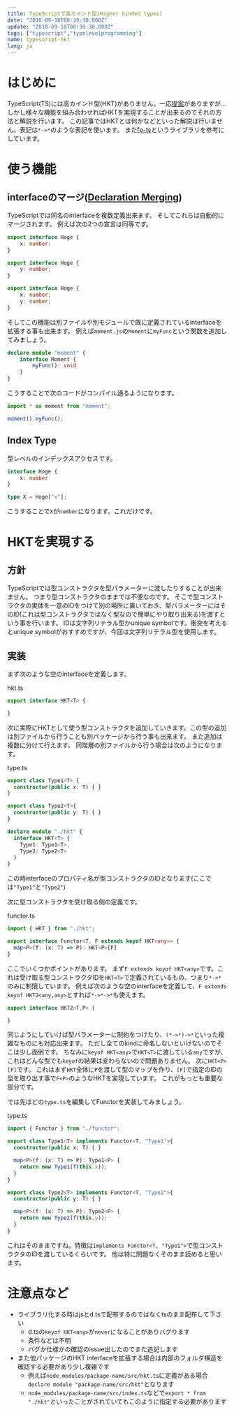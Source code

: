 ```yaml
---
title: TypeScriptで高カインド型(Higher kinded types)
date: "2018-09-18T08:39:30.000Z"
update: "2018-09-18T08:39:30.000Z"
tags: ["typescript","typelevelprogramming"]
name: typescript-hkt
lang: ja
---
```

# はじめに
TypeScript(TS)には高カインド型(HKT)がありません。一応[提案](https://github.com/Microsoft/TypeScript/issues/1213)がありますが…
しかし様々な機能を組み合わせればHKTを実現することが出来るのでそれの方法と解説を行います。
この記事ではHKTとは何かなどといった解説は行いません。表記は`*->*`のような表記を使います。
また[fp-ts](https://github.com/gcanti/fp-ts)というライブラリを参考にしています。

# 使う機能
## interfaceのマージ([Declaration Merging](https://www.typescriptlang.org/docs/handbook/declaration-merging.html))
TypeScriptでは同名のinterfaceを複数定義出来ます。
そしてこれらは自動的にマージされます。
例えば次の2つの宣言は同等です。

```ts
export interface Hoge {
    x: number;
}

export interface Hoge {
    y: number;
}
```

```ts
export interface Hoge {
    x: number;
    y: number;
}
```

そしてこの機能は別ファイルや別モジュールで既に定義されているinterfaceを拡張する事も出来ます。
例えば`moment.js`の`Moment`に`myFunc`という関数を追加してみましょう。

```ts
declare module "moment" {
    interface Moment {
        myFunc(): void
    }
}
```

こうすることで次のコードがコンパイル通るようになります。

```ts
import * as moment from "moment";

moment().myFunc();
```

## Index Type
型レベルのインデックスアクセスです。

```ts
interface Hoge {
    x: number
}

type X = Hoge["x"];
```

こうすることで`X`が`number`になります。これだけです。


# HKTを実現する
## 方針
TypeScriptでは型コンストラクタを型パラメーターに渡したりすることが出来ません。
つまり型コンストラクタのままでは不便なのです。
そこで型コンストラクタの実体を一意のIDをつけて別の場所に置いておき、型パラメーターにはそのID(これは型コンストラクタではなく型なので簡単にやり取り出来る)を渡すという事を行います。
IDは文字列リテラル型かunique symbolです。衝突を考えるとunique symbolがおすすめですが、今回は文字列リテラル型を使用します。

## 実装
まず次のような空のinterfaceを定義します。

hkt.ts
```ts
export interface HKT<T> {

}
```

次に実際にHKTとして使う型コンストラクタを追加していきます。この型の追加は別ファイルから行うことも別パッケージから行う事も出来ます。
また追加は複数に分けて行えます。
同階層の別ファイルから行う場合は次のようになります。

type.ts
```ts
export class Type1<T> {
  constructor(public x: T) { }
}

export class Type2<T>{
  constructor(public y: T) { }
}

declare module "./hkt" {
  interface HKT<T> {
    Type1: Type1<T>,
    Type2: Type2<T>
  }
}

```

この時interfaceのプロパティ名が型コンストラクタのIDとなります(ここでは`"Type1"`と`"Type2"`)

次に型コンストラクタを受け取る側の定義です。

functor.ts
```ts
import { HKT } from "./hkt";

export interface Functor<T, F extends keyof HKT<any>> {
  map<P>(f: (x: T) => P): HKT<P>[F]
}
```

ここでいくつかポイントがあります。
まず`F extends keyof HKT<any>`です。これは受け取る型コンストラクタIDを`HKT<T>`で定義されているもの、つまり`*->*`のみに制限しています。
例えば次のような空のinterfaceを定義して、`F extends keyof HKT2<any,any>`とすれば`*->*->*`も使えます。

```ts
export interface HKT2<T,P> {

}
```

同じようにしていけば型パラメーターに制約をつけたり、`(*->*)->*`といった複雑なものにも対応出来ます。
ただし全てのkindに命名しないといけないのでそこは少し面倒です。
ちなみに`keyof HKT<any>`で`HKT<T>`に渡している`any`ですが、これはどんな型でも`keyof`の結果は変わらないので問題ありません。
次に`HKT<P>[F]`です。
これはまず`HKT`全体に`P`を渡して型のマップを作り、`[F]`で指定のIDの型を取り出す事で`F<P>`のようなHKTを実現しています。
これがもっとも重要な部分です。

では先ほどの`type.ts`を編集してFunctorを実装してみましょう。

type.ts
```ts
import { Functor } from "./functor";

export class Type1<T> implements Functor<T, "Type1">{
  constructor(public x: T) { }

  map<P>(f: (x: T) => P): Type1<P> {
    return new Type1(f(this.x));
  }
}

export class Type2<T> implements Functor<T, "Type2">{
  constructor(public y: T) { }

  map<P>(f: (x: T) => P): Type2<P> {
    return new Type2(f(this.y));
  }
}
```

これはそのままですね。特徴は`implements Functor<T, "Type1">`で型コンストラクタのIDを渡しているくらいです。
他は特に問題なくそのまま読めると思います。

# 注意点など
* ライブラリ化する時はjsとd.tsで配布するのではなくtsのまま配布して下さい
  * d.tsの`keyof HKT<any>`が`never`になることがありバグります
  * 条件などは不明
  * バグか仕様かの確認のissue出したのでまた追記します
* また他パッケージのHKT interfaceを拡張する場合は内部のフォルダ構造を確認する必要があり少し複雑です
  * 例えば`node_modules/package-name/src/hkt.ts`に定義がある場合`declare module "package-name/src/hkt"`となります
  * `node_modules/package-name/src/index.ts`などで`export * from "./hkt"`といったことがされていてもこのように指定する必要があります
